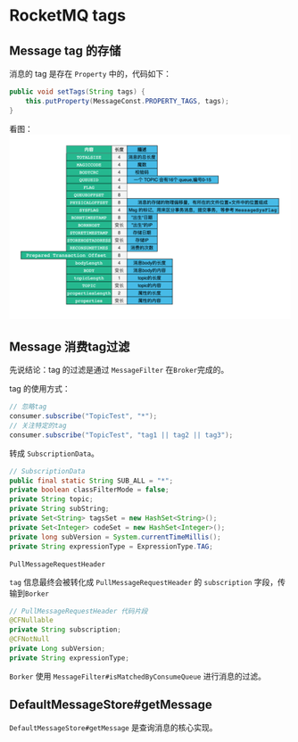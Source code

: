 # RocketMQ tags

## Message tag 的存储

消息的 tag 是存在 `Property` 中的，代码如下：

```java
public void setTags(String tags) {
    this.putProperty(MessageConst.PROPERTY_TAGS, tags);
}
```

看图：![rocket-store-msg.png](./images/rocket-store-msg.png)

## Message 消费tag过滤

先说结论：tag 的过滤是通过 `MessageFilter` 在`Broker`完成的。

tag 的使用方式：

```java
// 忽略tag
consumer.subscribe("TopicTest", "*");
// 关注特定的tag
consumer.subscribe("TopicTest", "tag1 || tag2 || tag3");
```

转成 `SubscriptionData`。

```java
// SubscriptionData
public final static String SUB_ALL = "*";
private boolean classFilterMode = false;
private String topic;
private String subString;
private Set<String> tagsSet = new HashSet<String>();
private Set<Integer> codeSet = new HashSet<Integer>();
private long subVersion = System.currentTimeMillis();
private String expressionType = ExpressionType.TAG;
```

`PullMessageRequestHeader`

`tag` 信息最终会被转化成 `PullMessageRequestHeader` 的 `subscription` 字段，传输到`Borker`

```java
// PullMessageRequestHeader 代码片段
@CFNullable
private String subscription;
@CFNotNull
private Long subVersion;
private String expressionType;
```

`Borker` 使用 `MessageFilter#isMatchedByConsumeQueue` 进行消息的过滤。

## DefaultMessageStore#getMessage

`DefaultMessageStore#getMessage` 是查询消息的核心实现。
